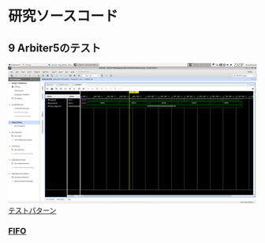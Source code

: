 # 研究ソースコード

## 9 Arbiter5のテスト<br>
![fifo](./Arbiter5_Mutex_230929/1.png)
[テストパターン](./Arbiter5_Mutex_230929/in.txt)
### [FIFO](./Arbiter5_Mutex_230929/Arbiter5_tb.v) <br>